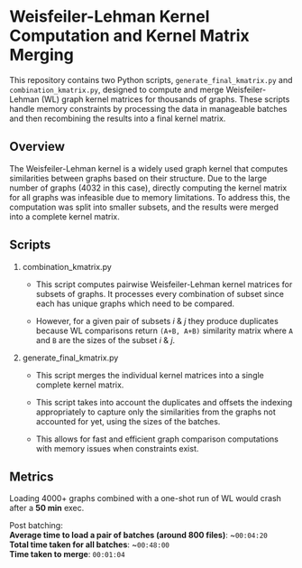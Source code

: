 # Weisfeiler-Lehman Kernel Computation and Kernel Matrix Merging

This repository contains two Python scripts, `generate_final_kmatrix.py` and `combination_kmatrix.py`, designed to compute and merge Weisfeiler-Lehman (WL) graph kernel matrices for thousands of graphs. These scripts handle memory constraints by processing the data in manageable 
batches and then recombining the results into a final kernel matrix.

## Overview

The Weisfeiler-Lehman kernel is a widely used graph kernel that computes similarities between graphs based on their structure. Due to the large number of graphs (4032 in this case), directly computing the kernel matrix for all graphs was infeasible due to memory limitations. To address this, the computation was split into smaller subsets, and the results were merged into a complete kernel matrix.

## Scripts

1. combination_kmatrix.py

    - This script computes pairwise Weisfeiler-Lehman kernel matrices for subsets of graphs. It processes every combination of subset since each has unique graphs which need to be compared. 

    - However, for a given pair of subsets *i* & *j* they produce duplicates because WL comparisons return `(A+B, A+B)` similarity matrix where `A` and `B` are the sizes of the subset *i* & *j*.

2. generate_final_kmatrix.py

    - This script merges the individual kernel matrices into a single complete kernel matrix.

    - This script takes into account the duplicates and offsets the indexing appropriately to capture only the similarities from the graphs not accounted for yet, using the sizes of the batches.

    - This allows for fast and efficient graph comparison computations with memory issues when constraints exist.

## Metrics
Loading 4000+ graphs combined with a one-shot run of WL would crash after a **50 min** exec.

Post batching:
<br/>
**Average time to load a pair of batches (around 800 files)**: ~`00:04:20`
<br/>
**Total time taken for all batches**: ~`00:48:00`
<br/>
**Time taken to merge**: `00:01:04`
<br/>
